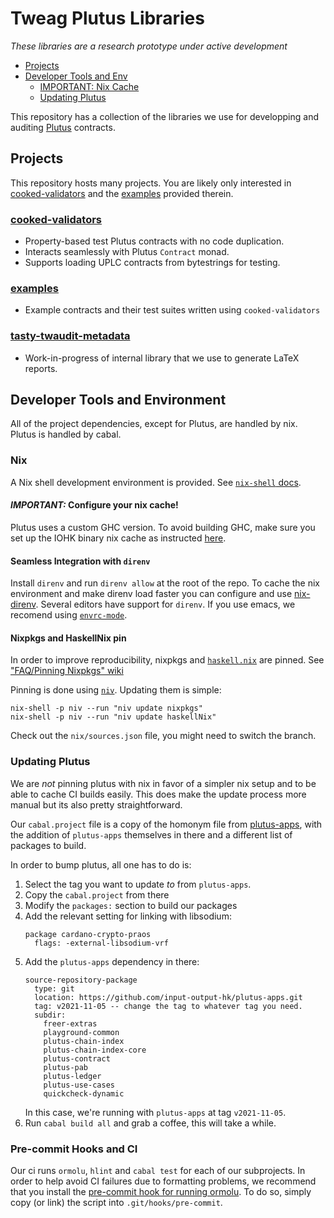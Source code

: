 # Tweag Plutus Libraries

_These libraries are a research prototype under active development_

* [Projects](#projects)
* [Developer Tools and Env](#developer-tools-and-environment)
  - [IMPORTANT: Nix Cache](#nix)
  - [Updating Plutus](#updating-plutus)

This repository has a collection of the libraries we use for developping and auditing [Plutus](https://github.com/input-output-hk/plutus) contracts.

## Projects

This repository hosts many projects. You are likely only interested in [cooked-validators](cooked-validators) and the [examples](examples) provided therein.

### [cooked-validators](cooked-validators)

- Property-based test Plutus contracts with no code duplication.
- Interacts seamlessly with Plutus `Contract` monad.
- Supports loading UPLC contracts from bytestrings for testing.

### [examples](examples)

- Example contracts and their test suites written using `cooked-validators`

### [tasty-twaudit-metadata](tasty-twaudit-metadata)

- Work-in-progress of internal library that we use to generate LaTeX reports.

## Developer Tools and Environment

All of the project dependencies, except for Plutus, are handled by nix. Plutus is handled by cabal.

### Nix

A Nix shell development environment is provided.
See [`nix-shell` docs](https://nixos.org/manual/nix/unstable/command-ref/nix-shell.html).

#### _IMPORTANT:_ Configure your nix cache!

Plutus uses a custom GHC version. To avoid building GHC, make sure you set up the IOHK binary nix cache
as instructed [here](https://github.com/input-output-hk/plutus#iohk-binary-cache).

#### Seamless Integration with `direnv`

Install `direnv` and run `direnv allow` at the root of the repo.
To cache the nix environment and make direnv load faster you can configure
and use [nix-direnv](https://github.com/nix-community/nix-direnv#with-nix-env).
Several editors have support for `direnv`. If you use emacs, we recomend using [`envrc-mode`](https://github.com/purcell/envrc).

#### Nixpkgs and HaskellNix pin

In order to improve reproducibility, nixpkgs and [`haskell.nix`](https://input-output-hk.github.io/haskell.nix/) are pinned.
See ["FAQ/Pinning Nixpkgs" wiki](https://nixos.wiki/wiki/FAQ/Pinning_Nixpkgs)

Pinning is done using [`niv`](https://github.com/nmattia/niv). Updating them is simple:


```
nix-shell -p niv --run "niv update nixpkgs"
nix-shell -p niv --run "niv update haskellNix"
```

Check out the `nix/sources.json` file, you might need to switch the branch.


### Updating Plutus

We are _not_ pinning plutus with nix in favor of a simpler nix setup and
to be able to cache CI builds easily. This does make the update process
more manual but its also pretty straightforward.

Our `cabal.project` file is a copy of the homonym file from
[plutus-apps](https://github.com/input-output-hk/plutus-apps/blob/main/cabal.project),
with the addition of `plutus-apps` themselves in there and a different list
of packages to build.

In order to bump plutus, all one has to do is:

1. Select the tag you want to update _to_ from `plutus-apps`.
2. Copy the `cabal.project` from there
3. Modify the `packages:` section to build our packages
4. Add the relevant setting for linking with libsodium:
    ```
    package cardano-crypto-praos
      flags: -external-libsodium-vrf
    ```
5. Add the `plutus-apps` dependency in there:
    ```
    source-repository-package
      type: git
      location: https://github.com/input-output-hk/plutus-apps.git
      tag: v2021-11-05 -- change the tag to whatever tag you need.
      subdir:
        freer-extras
        playground-common
        plutus-chain-index
        plutus-chain-index-core
        plutus-contract
        plutus-pab
        plutus-ledger
        plutus-use-cases
        quickcheck-dynamic
    ```
   In this case, we're running with `plutus-apps` at tag `v2021-11-05`.
6. Run `cabal build all` and grab a coffee, this will take a while.

### Pre-commit Hooks and CI

Our ci runs `ormolu`, `hlint` and `cabal test` for each of our subprojects.
In order to help avoid CI failures due to formatting problems, we recommend
that you install the [pre-commit hook for running ormolu](tests/ormolu-pre-commit-hook.sh).
To do so, simply copy (or link) the script into `.git/hooks/pre-commit`.
